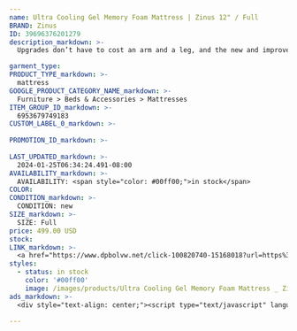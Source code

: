 ```yaml
---
name: Ultra Cooling Gel Memory Foam Mattress | Zinus 12" / Full
BRAND: Zinus
ID: 39696376201279
description_markdown: >-
  Upgrades don’t have to cost an arm and a leg, and the new and improved Ultra Cooling Gel Memory Foam Mattress triples cooling performance to upgrade your quality of sleep without breaking the bank or a sweat. Supportive comfort foam is topped with a layer of cooling gel-infused foam to regulate your body temperature for an even cooler night of sleep. Meanwhile our patented 7-zone ventilation system in the top layer allows for better airflow plus the benefit of pressure relief in just the right spots. We wrap all this extra “coolness” in a Cool-to-Touch Soft-Knit cover to add even more ventilation. Fiberglass Free.

garment_type:
PRODUCT_TYPE_markdown: >-
  mattress
GOOGLE_PRODUCT_CATEGORY_NAME_markdown: >-
  Furniture > Beds & Accessories > Mattresses
ITEM_GROUP_ID_markdown: >-
  6953679749183
CUSTOM_LABEL_0_markdown: >-
  
PROMOTION_ID_markdown: >-
  
LAST_UPDATED_markdown: >-
  2024-01-25T06:34:24.491-08:00
AVAILABILITY_markdown: >-
  AVAILABILITY: <span style="color: #00ff00;">in stock</span>
COLOR:
CONDITION_markdown: >-
  CONDITION: new
SIZE_markdown: >-
  SIZE: Full
price: 499.00 USD
stock: 
LINK_markdown: >-
  <a href="https://www.dpbolvw.net/click-100820740-15168018?url=https%3A%2F%2Fwww.zinus.com%2Fproducts%2Fultra-cooling-gel-memory-foam-mattress%3Fvariant%3D39696376201279" target="_blank" style="display: inline-block; padding: 10px 20px; font-size: 16px; text-align: center; text-decoration: none; cursor: pointer; border: 1px solid #3498db; color: #3498db; background-color: #fff; border-radius: 5px; transition: background-color 0.3s;">Go to Product</a>
styles:
  - status: in stock
    color: '#00ff00'
    image: /images/products/Ultra Cooling Gel Memory Foam Mattress _ Zinus 12_ _ Full/UltraCoolGel2copy.jpg
ads_markdown: >-
  <div style="text-align: center;"><script type="text/javascript" language="javascript" src="https://www.anrdoezrs.net/placeholder-52386694?target=_top&mouseover=N"></script></div>

---
```

